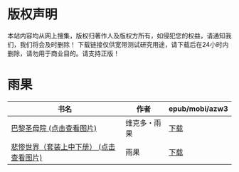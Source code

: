 # 版权声明

本站内容均从网上搜集，版权归著作人及版权方所有，如侵犯您的权益，请通知我们，我们将会及时删除！ 下载链接仅供宽带测试研究用途，请下载后在24小时内删除，请勿用于商业目的。请支持正版！

# 雨果

| 书名 | 作者 | epub/mobi/azw3 |
| --- | --- | --- |
| [巴黎圣母院 (点击查看图片)](https://www.dushupai.com/attachment/2024/06/05/56c542658d8fe6a8.jpg) | 维克多・雨果 | [下载](https://url89.ctfile.com/f/31084289-1357028278-b28ff6?p=8866) |
| [悲惨世界（套装上中下册） (点击查看图片)](https://www.dushupai.com/attachment/2024/06/01/70d43ce711fbd227.jpg) | 雨果 | [下载](https://url89.ctfile.com/f/31084289-1357008436-2ef843?p=8866) |
